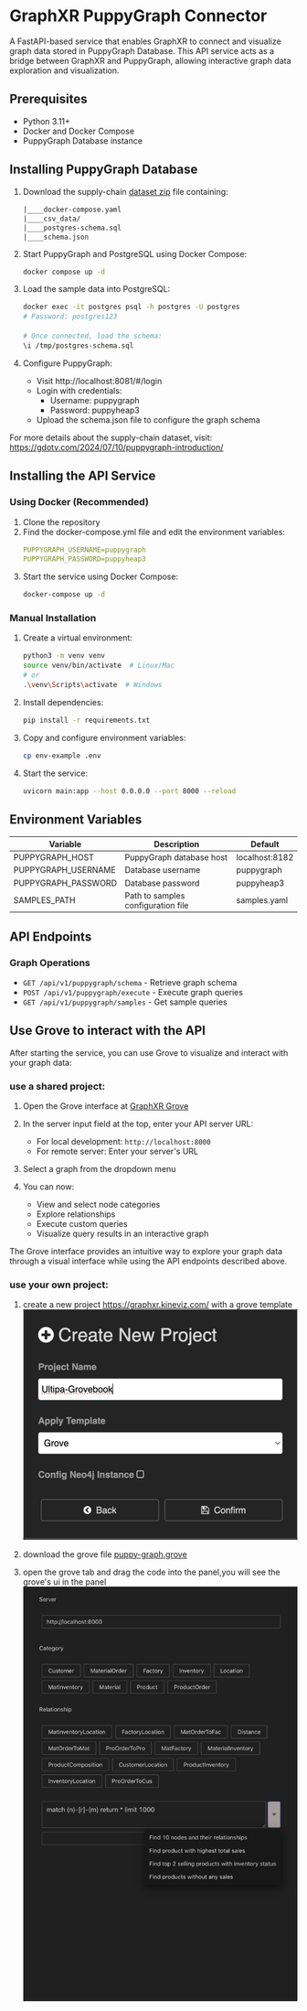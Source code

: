 # GraphXR PuppyGraph Connector
A FastAPI-based service that enables GraphXR to connect and visualize graph data stored in PuppyGraph Database. This API service acts as a bridge between GraphXR and PuppyGraph, allowing interactive graph data exploration and visualization.

## Prerequisites

- Python 3.11+
- Docker and Docker Compose
- PuppyGraph Database instance

## Installing PuppyGraph Database

1. Download the supply-chain [dataset zip](https://raw.githubusercontent.com/Kineviz/puppygraph-graphxr-api/refs/heads/main/data/puppygraph.tar) file containing:
   ```
   |____docker-compose.yaml
   |____csv_data/
   |____postgres-schema.sql
   |____schema.json
   ```

2. Start PuppyGraph and PostgreSQL using Docker Compose:
   ```bash
   docker compose up -d
   ```

3. Load the sample data into PostgreSQL:
   ```bash
   docker exec -it postgres psql -h postgres -U postgres
   # Password: postgres123
   
   # Once connected, load the schema:
   \i /tmp/postgres-schema.sql
   ```

4. Configure PuppyGraph:
   - Visit http://localhost:8081/#/login
   - Login with credentials:
     - Username: puppygraph
     - Password: puppyheap3
   - Upload the schema.json file to configure the graph schema

For more details about the supply-chain dataset, visit: https://gdotv.com/2024/07/10/puppygraph-introduction/

## Installing the API Service

### Using Docker (Recommended)

1. Clone the repository
2. Find the docker-compose.yml file and edit the environment variables:
   ```yaml
   PUPPYGRAPH_USERNAME=puppygraph
   PUPPYGRAPH_PASSWORD=puppyheap3
   ```
3. Start the service using Docker Compose:
   ```bash
   docker-compose up -d
   ```

### Manual Installation

1. Create a virtual environment:
   ```bash
   python3 -m venv venv
   source venv/bin/activate  # Linux/Mac
   # or
   .\venv\Scripts\activate  # Windows
   ```

2. Install dependencies:
   ```bash
   pip install -r requirements.txt
   ```

3. Copy and configure environment variables:
   ```bash
   cp env-example .env
   ```

4. Start the service:
   ```bash
   uvicorn main:app --host 0.0.0.0 --port 8000 --reload
   ```

## Environment Variables

| Variable | Description | Default |
|----------|-------------|---------|
| PUPPYGRAPH_HOST | PuppyGraph database host | localhost:8182 |
| PUPPYGRAPH_USERNAME | Database username | puppygraph |
| PUPPYGRAPH_PASSWORD | Database password | puppyheap3 |
| SAMPLES_PATH | Path to samples configuration file | samples.yaml |

## API Endpoints

### Graph Operations

- `GET /api/v1/puppygraph/schema` - Retrieve graph schema
- `POST /api/v1/puppygraph/execute` - Execute graph queries
- `GET /api/v1/puppygraph/samples` - Get sample queries

## Use Grove to interact with the API

After starting the service, you can use Grove to visualize and interact with your graph data:

### use a shared project:

1. Open the Grove interface at [GraphXR Grove](https://graphxr.kineviz.com/share/676d07a2a104b4a52eaa0cee/PuppyGraph-Grove?userID=5c020fe520f1ed00216552c3&groveProjectId=676d07a2a104b4a52eaa0cee&groveFileKey=puppy-graph&groveVersion=0&groveFullscreen=true&groveReadonly=true&groveBlockMode=hide)

2. In the server input field at the top, enter your API server URL:
   - For local development: `http://localhost:8000`
   - For remote server: Enter your server's URL

3. Select a graph from the dropdown menu

4. You can now:
   - View and select node categories
   - Explore relationships
   - Execute custom queries
   - Visualize query results in an interactive graph

The Grove interface provides an intuitive way to explore your graph data through a visual interface while using the API endpoints described above.

### use your own project:

1. create a new project https://graphxr.kineviz.com/  with a grove template
![Create Project](https://raw.githubusercontent.com/Kineviz/puppygraph-graphxr-api/refs/heads/main/images/project-new.jpg)

2. download the grove file [puppy-graph.grove](https://raw.githubusercontent.com/Kineviz/puppygraph-graphxr-api/main/puppy-graph.grove)
3. open the grove tab and drag the code into the panel,you will see the grove's ui in the panel
![Grove](https://raw.githubusercontent.com/Kineviz/puppygraph-graphxr-api/main/images/grove.jpg)

